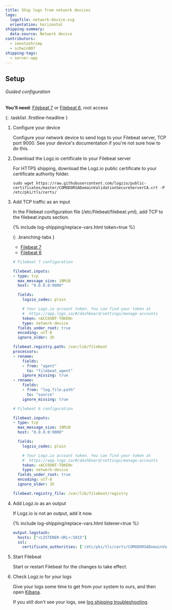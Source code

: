 ```yaml
---
title: Ship logs from network devices
logo:
  logofile: network-device.svg
  orientation: horizontal
shipping-summary:
  data-source: Network device
contributors:
  - imnotashrimp
  - schwin007
shipping-tags:
  - server-app
---
```


## Setup

###### Guided configuration

**You'll need**:
[Filebeat 7](https://www.elastic.co/guide/en/beats/filebeat/current/filebeat-installation.html) or
[Filebeat 6](https://www.elastic.co/guide/en/beats/filebeat/6.7/filebeat-installation.html),
root access

{: .tasklist .firstline-headline }
1.  Configure your device

    Configure your network device to send logs to your Filebeat server, TCP port 9000.
    See your device's documentation if you're not sure how to do this.

2.  Download the Logz.io certificate to your Filebeat server

    For HTTPS shipping, download the Logz.io public certificate to your certificate authority folder.

    ```shell
    sudo wget https://raw.githubusercontent.com/logzio/public-certificates/master/COMODORSADomainValidationSecureServerCA.crt -P /etc/pki/tls/certs/
    ```

3.  Add TCP traffic as an input

    In the Filebeat configuration file (/etc/filebeat/filebeat.yml), add TCP to the filebeat.inputs section.

    {% include log-shipping/replace-vars.html token=true %}

    <div class="branching-container">

    {: .branching-tabs }
    * [Filebeat 7](#filebeat-7-code)
    * [Filebeat 6](#filebeat-6-code)

    <div id="filebeat-7-code">

    ```yaml
    # Filebeat 7 configuration

    filebeat.inputs:
    - type: tcp
      max_message_size: 10MiB
      host: "0.0.0.0:9000"

      fields:
        logzio_codec: plain

        # Your Logz.io account token. You can find your token at
        #  https://app.logz.io/#/dashboard/settings/manage-accounts
        token: <ACCOUNT-TOKEN>
        type: network-device
      fields_under_root: true
      encoding: utf-8
      ignore_older: 3h

    filebeat.registry.path: /var/lib/filebeat
    processors:
    - rename:
        fields:
        - from: "agent"
          to: "filebeat_agent"
        ignore_missing: true
    - rename:
        fields:
        - from: "log.file.path"
          to: "source"
        ignore_missing: true
    ```

    </div>

    <div id="filebeat-6-code">

    ```yaml
    # Filebeat 6 configuration

    filebeat.inputs:
    - type: tcp
      max_message_size: 10MiB
      host: "0.0.0.0:9000"

      fields:
        logzio_codec: plain

        # Your Logz.io account token. You can find your token at
        #  https://app.logz.io/#/dashboard/settings/manage-accounts
        token: <ACCOUNT-TOKEN>
        type: network-device
      fields_under_root: true
      encoding: utf-8
      ignore_older: 3h

    filebeat.registry_file: /var/lib/filebeat/registry
    ```

    </div>

    </div>

4.  Add Logz.io as an output

    If Logz.io is not an output, add it now.

    {% include log-shipping/replace-vars.html listener=true %}

    ```yaml
    output.logstash:
      hosts: ["<LISTENER-URL>:5015"]
      ssl:
        certificate_authorities: ['/etc/pki/tls/certs/COMODORSADomainValidationSecureServerCA.crt']
    ```

5.  Start Filebeat

    Start or restart Filebeat for the changes to take effect.

6.  Check Logz.io for your logs

    Give your logs some time to get from your system to ours, and then open [Kibana](https://app.logz.io/#/dashboard/kibana).

    If you still don't see your logs, see [log shipping troubleshooting]({{site.baseurl}}/user-guide/log-shipping/log-shipping-troubleshooting.html).
